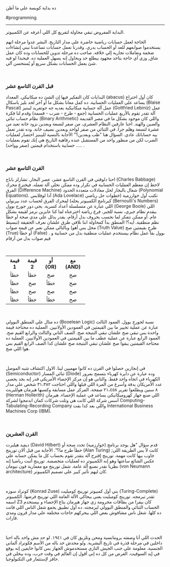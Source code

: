 ده بداية كويسة علي ما أظن

#programming

---

<p>البداية المفروض تبقي محاولة لتفريغ كل اللي أعرفه عن الكمبيوتر.<br /></p>

<p>الحاجة لعمل حسابات رياضية حاضرة علي مدار التاريخ. البشر عدوا مرحلة انهم يستخدموا صوابعهم للعد أو الحساب بدري. وقدرنا نعمل حسابات تساعدنا نبني إنشاءات ضخمة وتعاملات تجارية إلي خلافه. صاحب ده مرحلة تدوين للحسابات وده كان عمل شاق, وزي أي حاجة بتاخد مجهود بيطلع حد ويحاول إنه يسهل العملية ده. فيحبذا لو فيه شئ يعمل الحسابات بشكل سريع أو يٌستحسن آلي.</p><br>

<h3>قبل القرن التاسع عشر</h3>

<p>البدايات كان التفكير فيها إن الشئ ده ميكانيكي. المعداد (abacus) كان أول اختراع يساعد علي العمليات الحسابية. ده كمل معانا بشكل ما أو آخر لحد بليز باسكال (Blaise Pascal) عمل آلة حسابية ميكانيكية بعديه جه جوتفريد ليبنيز (Gottfried Lebiniz) عمل آلة تقدر تقوم بالأربع عمليات
الحسابية (جمع - طرح - ضرب - قسمة) وقدم لنا فكرة نظام حساب ثنائي (Binary Arithmetic) واللي كان موجود بشكل ما في مصر القديمة والصين والهند.  احنا عارفين النظام العشري، من صفر لتسعة وبعدين نزود خانة نعيد من عشرة لتسعة وهلم جرا. في الثنائي من صفر لواحد وبعدين نضيف خانة. وده تقدر تعمل بيه حساباتك عادي. السؤال هنا "طب وبعدين؟" الأجابة بالنسية لليبنيز اختصار لعمليات الضرب لكن من منظور واحد من المستقبل عنده رفاهية التاريخ هي إنك تقوم بعمليات حسابية باستخدام قيمتين (صفر وواحد) ..... .</p><br>

<h3>القرن التاسع عشر</h3>

<p>احنا دلوقتي في القرن التاسع عشر، عصر البخار. تشارلز باباج (Charles Babbage) لاحظ إن معظم العمليات الحسابية في تكرار وده ممكن نخلي آلة تعمله. فيخترع محرك الفرق (Difference Machine) شغال بالبخار لحل معادلات متعددة الحدود (Polynomial Equations). آدا لوفلايس (Ada Lovelace) تكتب أول خوارزمية (خطوات حل رياضي كبرنامج الكمبيوتر يحله) لمحرك الفرق لحساب عدد بيرنولي (Bernoulli's Numbers) اللي عبارة عن متسلسلة أعداد كسرية. يجي دور جورج بوول (George Boole) اللي بيقدم نظام جبري، نسبة للجبر، فرع رياضة اخترعناه لما كنا عايزين نرمز لقيمة بشكل عام. أو ممكن نتفكر لما نحسب بحروف بدل أرقام، يقدر يدلل علي مدي صحة أو خطأ نظم منطقية. ايه؟! المنطق بدأ كمحاولة اننا نلاقي طرق علشان نعرف الحقيقة (تبسيط مخل بس أهو) وبالتالي ممكن نعبر عن قيمة صواب (Truth Value) طرحٍ بقيمتين صح (True) أو خطأ (False) . بوول بقا عمل نظام بيستخدم عمليات منطقية بدل من حسابية و قيم صواب بدل من أرقام</p><br>

<table style="width:50%; text-align:center">
    <tr>
      <th>قيمة 1</th>
      <th>قيمة 2</th>
      <th>أو (OR) </th>
      <th>مع (AND) </th>
    </tr>
    <tr>
      <td>خطأ</td>
      <td>خطأ</td>
      <td>صح</td>
      <td>صح</td>
    </tr>
    <tr>
        <td>خطأ</td>
        <td>صح</td>
        <td>خطأ</td>
        <td>صح</td>
    </tr>
    <tr>
        <td>خطأ</td>
        <td>صح</td>
        <td>صح</td>
        <td>صح</td>
    </tr>
    <tr>
        <td>خطأ</td>
        <td>خطأ</td>
        <td>خطأ</td>
        <td>صح</td>
    </tr>
  </table><br>

<p>ده مثال علي المنطق البوولي (Booelean Logic) نسبة لجورج بوول. العمود الثالث عبارة عن عملية تخيير ما بين القيمتين في العمودين الأولانيين. العملية ده محتاجة قيمة واحدة بس تبقي صح علشان تبقي النتيجة صح. الصف التاني والثالث والرابع القيم صح. العمود الرابع عبارة عن عملية عطف ما بين القيمتين في العمودين الأولانيين. العملية ده محتاجة القيمتين يبقوا صح علشان تبقي النتيجة صح علشان كدا الصف الرابع القيم بس هوا اللي صح.</p><br>

<p>في إنجازين حصلوا في القرن ده كانوا مهميين لينا. الاول اكتشاف شبه الموصل (Semiconductor) ثنائي المسار (Diode) وده عبارة عن دايرة كهرباء بتسمح بمرور الكهرباء في اتجاه واحد فقط. والتاني هو إن مركز الإحصاء الأمريكي قدر إنه بجد يحصي عدد الأمريكان بدقة وأسرع من المرة اللي قبلها واللي احتاجت ٣١،٣٨٢ شخص علي مدار ٨ سنين ويطلعوا تقرير ٢١،٤٥٨ صفحة. المركز عمل مسابقة وكسبها هيرمان هولليريث (Herman Hollerith) اللي صنع جهاز كهروميكانيكي يساعد في عملية الإحصاء. هيرمان أسس شركة اللي كانت هي وتلت شركات كمان اندمجوا لشركة Computing-Tabulating-Recording Company واللي بعد كدا بقت International Business Machines Corp (IBM). </p><br>

<h3>القرن العشرين</h3>

<p>ديفيد هيلبرت (David Hilbert) قدم سؤال "هل يوجد برنامج (خوارزمية) تحدد صحة أو خطأ طرح ما؟". الأجابة من قبل ألان تورينج (Alan Turing) ;كانت لأ بس الطريقة اللي جاوب بيها كانت مهمة. تورينج إقترح آلة بتقدر تقوم بحساب كل ما يمكن حسابه علي عكس الشائع ساعتها وهو إنه الكمبيوتر ده لعمليات متخصصة. تورينج أثبت رياضيا إنه نظريا نقدر نصنع آلة عامة. شفل تورينج مع  معمارية فون نيومان (von Neumann architecture) كان ليهم تأثير كبير علي تصمبم الكمبيوتر. </p><br>

<p>كونراد سوزه (Konrad Zuse) بني أول كمبيوتر تورينج كومبليت (Turing-Complete) تقدر تبرمجه. تورينج كومبليت يعني بيحاكي الألة العامة اللي تورينج فرضها. الكمبيوتر اسمه Z3 كان بيقرا من بطاقات مخرومة زي جهاز هيرمان بتاع الإحصاء و بيستخدم الحساب الثنائي والمنطق البوولي لبرمجته. ده أول تطبيق يجمع شفل الناس اللي فاتت ده كلها. شغل ناس مشافوش بعض اللي بيحركهم حاجات مختلفة علي مدار قرون ومدي قارات.</p><br>

<p>الحدث اللي أنا وصفته برومانسية ومحن وتلزيق كان في ١٩٤١. لو حد مش واخد باله احنا داخلين في مرحلة قذرة في تاريخ البشرية. ولو محدش خد باله من الأسم فكونراد ألماني الجنسية. معلومة علي جنب الجيش النازي مستخدموش الجهاز بس كانوا خايفين إنه يوقع في إيد السوفيت. الغرض من كل ده إني أقول إن العالم في وقت حرب، وده بيخلي في حافز لإستثمار في التكنولوجيا. </p>
